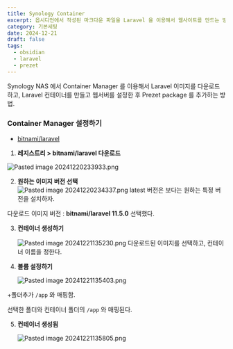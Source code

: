```yaml
---
title: Synology Container
excerpt: 옵시디언에서 작성된 마크다운 파일을 Laravel 을 이용해서 웹사이트를 만드는 방법을 소개한다.
category: 기본세팅
date: 2024-12-21
draft: false
tags:
  - obsidian
  - laravel
  - prezet
---
```

Synology NAS 에서 Container Manager 를 이용해서 Laravel 이미지를 다운로드 하고, Laravel 컨테이너를 만들고 웹서버를 설정한 후 Prezet package 를 추가하는 방법.

### Container Manager 설정하기

- [bitnami/laravel](https://hub.docker.com/r/bitnami/laravel/) 


1. **레지스트리 > bitnami/laravel 다운로드**

![Pasted image 20241220233933.png](Pasted%20image%2020241220233933.png)

2. **원하는 이미지 버전 선택**   
   ![Pasted image 20241220234337.png](Pasted%20image%2020241220234337.png)
latest 버전은 보다는 원하는 특정 버전을 설치하자.

다운로드 이미지 버전 : **bitnami/laravel 11.5.0** 선택했다.

3. **컨테이너 생성하기**
   
   ![Pasted image 20241221135230.png](Pasted%20image%2020241221135230.png)
다운로드된 이미지를 선택하고, 컨테이너 이름을 정한다.


4. **볼륨 설정하기**
   
     
      ![Pasted image 20241221135403.png](Pasted%20image%2020241221135403.png)

+폴더추가 
`/app` 와 매핑함.

선택한 폴더와 컨테이너 폴더의 `/app` 와 매핑된다.


5. **컨테이너 생성됨**
   
   ![Pasted image 20241221135805.png](Pasted%20image%2020241221135805.png)
